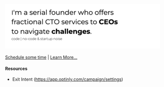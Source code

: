 ### [![Banner](assets/images/marketing/banner.png "fCTO Services")](https://d1b1.github.io/)

[Schedule some time](https://calendly.com/stephan-smith) | [Learn More...](https://d1b1.github.io/)


#### Resources
- Exit Intent (https://app.optinly.com/campaign/settings)